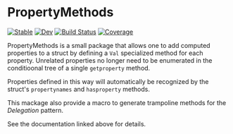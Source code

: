 # PropertyMethods

[![Stable](https://img.shields.io/badge/docs-stable-blue.svg)](https://MarkNahabedian.github.io/PropertyMethods.jl/stable/)
[![Dev](https://img.shields.io/badge/docs-dev-blue.svg)](https://MarkNahabedian.github.io/PropertyMethods.jl/dev/)
[![Build Status](https://github.com/MarkNahabedian/PropertyMethods.jl/actions/workflows/CI.yml/badge.svg?branch=main)](https://github.com/MarkNahabedian/PropertyMethods.jl/actions/workflows/CI.yml?query=branch%3Amain)
[![Coverage](https://codecov.io/gh/MarkNahabedian/PropertyMethods.jl/branch/main/graph/badge.svg)](https://codecov.io/gh/MarkNahabedian/PropertyMethods.jl)

PropertyMethods is a small package that allows one to add computed
properties to a struct by defining a `Val` specialized method for each
property.  Unrelated properties no longer need to be enumerated in the
conditioonal tree of a single `getproperty` method.

Properties defined in this way will automatically be
recognized by the struct's `propertynames` and `hasproperty` methods.

This mackage also provide a macro to generate trampoline methods for
the *Delegation* pattern.

See the documentation linked above for details.

